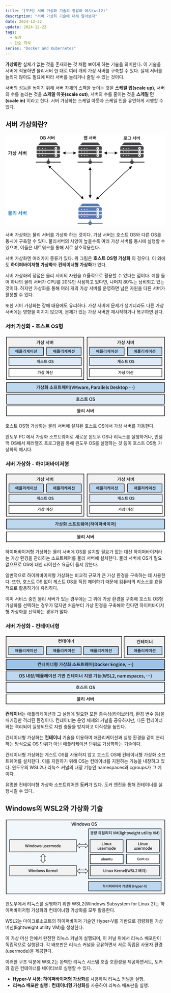 ```yaml
---
title: "[도커] 서버 가상화 기술의 종류와 예시(wsl2)"
description: "서버 가상화 기술에 대해 알아보자"
date: 2024-12-22
update: 2024-12-22
tags:
  - 도커
  - 단순 지식
series: "Docker and Kubernetes"
---
```

**가상화**란 실체가 없는 것을 존재하는 것 처럼 보이게 하는 기술을 의미한다. 이 기술을 서버에 적용하면 물리서버 한 대로 여러 개의 가상 서버를 구축할 수 있다. 실제 서버를 늘리지 않아도 필요에 따라 서버를 늘리거나 줄일 수 있는 것이다.

서버의 성능을 높이기 위해 서버 자체의 스펙을 높이는 것을 **스케일 업(scale up)**, 서버의 수를 늘리는 것을 **스케일 아웃(scale out)**, 서버의 수를 줄이는 것을 **스케일 인(scale in)** 이라고 한다. 서버 가상화는 스케일 아웃과 스케일 인을 유연하게 시행할 수 있다.

## 서버 가상화란?
![서버 가상화](./img.png)

서버 가상화는 물리 서버를 가상화 하는 것이다. 가상 서버는 호스트 OS와 다른 OS를 동시에 구축할 수 있다. 물리서버의 사양이 높을수록 여러 가상 서버를 동시에 실행할 수 있으며, 이들은 네트워크를 통해 서로 상호작용한다.

서버 가상화엔 여러가지 종류가 있다. 위 그림은 **호스트 OS형 가상화** 의 경우다. 이 외에도 **하이퍼바이저형 가상화**와 **컨테이너형 가상화**가 있다.

서버 가상화의 장점은 물리 서버의 자원을 효율적으로 활용할 수 있다는 점이다. 예를 들어 하나의 물리 서버가 CPU를 20%만 사용하고 있다면, 나머지 80%는 낭비되고 있는 것이다. 하지만 가상화를 통해 여러 개의 가상 서버를 운영하면 남은 자원을 다른 서버가 활용할 수 있다.

또한 서버 가상화는 장애 대응에도 유리하다. 가상 서버에 문제가 생기더라도 다른 가상 서버에는 영향을 미치지 않으며, 문제가 있는 가상 서버만 재시작하거나 복구하면 된다.

### 서버 가상화 - 호스트 OS형

![호스트 OS형 가상화](./img_1.png)

호스트 OS형 가상화는 물리 서버에 설치된 호스트 OS에서 가상 서버를 가동한다. 

윈도우 PC 에서 가상화 소프트웨어로 새로운 윈도우 OS나 리눅스를 실행하거나, 인텔 맥 OS에서 패러렐즈 프로그램을 통해 윈도우 OS를 실행하는 것 등이 호스트 OS형 가상화의 예시다.

### 서버 가상화 - 하이퍼바이저형

![하이퍼파이저형 가상화](./img_2.png)

하이퍼바이저형 가상화는 물리 서버에 OS를 설치할 필요가 없는 대신 하이퍼바이저라는 가상 환경을 관리하는 소프트웨어를 물리 서버에 설치한다. 물리 서버에 OS가 필요 없으므로 OS에 대한 라이선스 요금이 들지 않는다.

일반적으로 하이퍼바이저형 가상화는 비교적 규모가 큰 가상 환경을 구축하는 데 사용한다. 또한, 호스트 OS 없이 게스트 OS를 직접 제어하기 때문에 컴퓨터의 리소스를 효율적으로 활용하기에 유리하다.

이미 서비스 중인 물리 서버가 있는 경우에는 그 위에 가상 환경을 구축해 호스트 OS형 가상화를 선택하는 경우가 많지만 처음부터 가상 환경을 구축해야 한다면 하이퍼바이저형 가상화를 선택하는 경우가 많다.

### 서버 가상화 - 컨테이너형
![컨테이너형 가상화](./img_4.png)

**컨테이너**는 애플리케이션과 그 실행에 필요한 모든 종속성(라이브러리, 환경 변수 등)을 패키징한 격리된 환경이다. 컨테이너는 운영 체제의 커널을 공유하지만, 다른 컨테이너와는 격리되어 실행되므로 자원 충돌을 방지하고 이식성을 높인다.

컨테이너형 가상화는 **컨테이너** 기술을 이용하여 애플리케이션과 실행 환경을 같이 분리하는 방식으로 OS 단위가 아닌 애플리케이션 단위로 가상화하는 기술이다. 

컨테이너형 가상화는 게스트 OS를 사용하지 않고 호스트 OS에 컨테이너형 가상화 소프트웨어를 설치한다. 이를 지원하기 위해 OS는 컨테이너를 지원하는 기능을 내장하고 있다. 윈도우의 WSL2나 리눅스 커널의 내장 기능인 namespaces와 cgroups가 그 예이다.

유명한 컨테이터형 가상화 소프트웨어엔 **도커**가 있다. 도커 엔진을 통해 컨테이너를 실행시킬 수 있다.  

## Windows의 WSL2와 가상화 기술
![WSL2](./img_6.png)

윈도우에서 리눅스를 실행하기 위한 WSL2(Windows Subsystem for Linux 2)는 하이퍼바이저형 가상화와 컨테이녀형 가상화를 모두 활용한다.

WSL2는 마이크로소프트의 하이퍼바이저 기술인 Hyper-V를 기반으로 경량화된 가상 머신(lightweight utility VM)을 생성한다.

이 가상 머신 안에서 완전한 리눅스 커널이 실행되며, 이 커널 위에서 리눅스 배포판이 독립적으로 실행된다. 각 배포판은 리눅스 커널을 공유하면서 서로 독립된 사용자 환경(usermode)을 제공한다.

이러한 구조 덕분에 WSL2는 완벽한 리눅스 시스템 호출 호환성을 제공하면서도, 도커와 같은 컨테이너를 네이티브로 실행할 수 있다.

- **Hyper-V 사용**: **하이퍼바이저형 가상화**를 사용하여 리눅스 커널을 실행.
- **리눅스 배포판 실행** : **컨테이너형 가상화**를 사용하여 리눅스 배포판을 실행.
